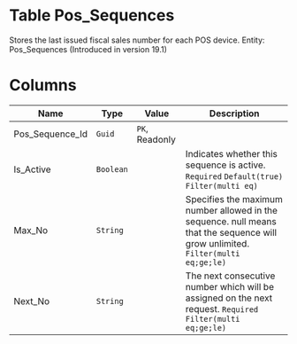 # Table Pos_Sequences

Stores the last issued fiscal sales number for each POS device. Entity: Pos_Sequences (Introduced in version 19.1)

# Columns

| Name | Type | Value | Description |
| - | - | - | --- |
|Pos_Sequence_Id|`Guid`|`PK`, Readonly||
|Is_Active|`Boolean`||Indicates whether this sequence is active. `Required` `Default(true)` `Filter(multi eq)` |
|Max_No|`String`||Specifies the maximum number allowed in the sequence. null means that the sequence will grow unlimited. `Filter(multi eq;ge;le)` |
|Next_No|`String`||The next consecutive number which will be assigned on the next request. `Required` `Filter(multi eq;ge;le)` |
